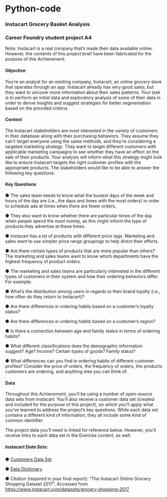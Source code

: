 # Python-code

### Instacart Grocery Basket Analysis
### Career Foundry student project A4
Note: Instacart is a real company that’s made their data available online. However, the contents of this project brief
have been fabricated for the purpose of this Achievement.
#### Objective
You’re an analyst for an existing company, Instacart, an online grocery store that operates
through an app. Instacart already has very good sales, but they want to uncover more
information about their sales patterns. Your task is to perform an initial data and exploratory
analysis of some of their data in order to derive insights and suggest strategies for better
segmentation based on the provided criteria.
#### Context
The Instacart stakeholders are most interested in the variety of customers in their database
along with their purchasing behaviors. They assume they can't target everyone using the same
methods, and they’re considering a targeted marketing strategy. They want to target different
customers with applicable marketing campaigns to see whether they have an effect on the sale
of their products. Your analysis will inform what this strategy might look like to ensure Instacart
targets the right customer profiles with the appropriate products. The stakeholders would like to
be able to answer the following key questions:
#### Key Questions
● The sales team needs to know what the busiest days of the week and hours of the day
are (i.e., the days and times with the most orders) in order to schedule ads at times
when there are fewer orders.

● They also want to know whether there are particular times of the day when people spend
the most money, as this might inform the type of products they advertise at these times.

● Instacart has a lot of products with different price tags. Marketing and sales want to use
simpler price range groupings to help direct their efforts.

● Are there certain types of products that are more popular than others? The marketing
and sales teams want to know which departments have the highest frequency of product
orders.

● The marketing and sales teams are particularly interested in the different types of
customers in their system and how their ordering behaviors differ. For example:

  ● What’s the distribution among users in regards to their brand loyalty (i.e., how
often do they return to Instacart)?

  ● Are there differences in ordering habits based on a customer’s loyalty status?
  
  ● Are there differences in ordering habits based on a customer’s region?
  
  ● Is there a connection between age and family status in terms of ordering habits?
  
  ● What different classifications does the demographic information suggest? Age?
Income? Certain types of goods? Family status?

  ● What differences can you find in ordering habits of different customer profiles?
Consider the price of orders, the frequency of orders, the products customers are
ordering, and anything else you can think of.
#### Data
Throughout this Achievement, you’ll be using a number of open-source data sets from Instacart.
You’ll also receive a customer data set (created and included for the purpose of this project), on
which you’ll apply what you’ve learned to address the project’s key questions. While each data
set contains a different kind of information, they all include some kind of common identifier.

The project data you’ll need is linked for reference below. However, you’ll receive links to each
data set in the Exercise content, as well.
##### Instacart Data Sets:
● [Customers Data Set](https://s3.amazonaws.com/coach-courses-us/public/courses/data-immersion/A4/A4_Data_Assets/customers.zip)

● [Data Dictionary](https://gist.github.com/jeremystan/c3b39d947d9b88b3ccff3147dbcf6c6b)

● Citation (required in your final report): “The Instacart Online Grocery Shopping Dataset
2017”, Accessed from https://www.instacart.com/datasets/grocery-shopping-2017 
